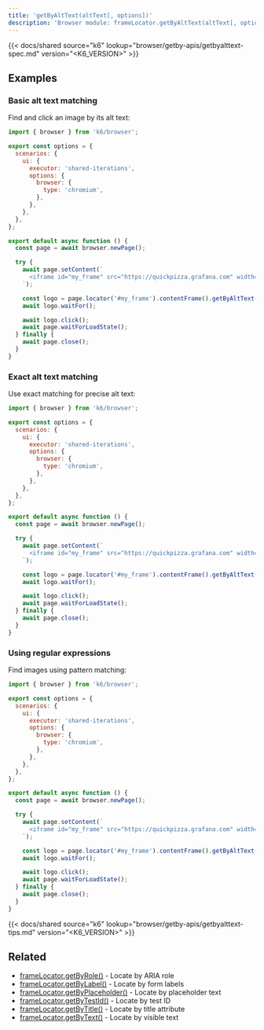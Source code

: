 ```yaml
---
title: 'getByAltText(altText[, options])'
description: 'Browser module: frameLocator.getByAltText(altText[, options]) method'
---
```


{{< docs/shared source="k6" lookup="browser/getby-apis/getbyalttext-spec.md" version="<K6_VERSION>" >}}

## Examples

### Basic alt text matching

Find and click an image by its alt text:

<!-- md-k6:skip -->

```javascript
import { browser } from 'k6/browser';

export const options = {
  scenarios: {
    ui: {
      executor: 'shared-iterations',
      options: {
        browser: {
          type: 'chromium',
        },
      },
    },
  },
};

export default async function () {
  const page = await browser.newPage();

  try {
    await page.setContent(`
      <iframe id="my_frame" src="https://quickpizza.grafana.com" width="50%" height="50%"></iframe>
    `);

    const logo = page.locator('#my_frame').contentFrame().getByAltText('LOGO');
    await logo.waitFor();

    await logo.click();
    await page.waitForLoadState();
  } finally {
    await page.close();
  }
}
```

### Exact alt text matching

Use exact matching for precise alt text:

<!-- md-k6:skip -->

```javascript
import { browser } from 'k6/browser';

export const options = {
  scenarios: {
    ui: {
      executor: 'shared-iterations',
      options: {
        browser: {
          type: 'chromium',
        },
      },
    },
  },
};

export default async function () {
  const page = await browser.newPage();

  try {
    await page.setContent(`
      <iframe id="my_frame" src="https://quickpizza.grafana.com" width="50%" height="50%"></iframe>
    `);

    const logo = page.locator('#my_frame').contentFrame().getByAltText('logo', { exact: true });
    await logo.waitFor();

    await logo.click();
    await page.waitForLoadState();
  } finally {
    await page.close();
  }
}
```

### Using regular expressions

Find images using pattern matching:

<!-- md-k6:skip -->

```javascript
import { browser } from 'k6/browser';

export const options = {
  scenarios: {
    ui: {
      executor: 'shared-iterations',
      options: {
        browser: {
          type: 'chromium',
        },
      },
    },
  },
};

export default async function () {
  const page = await browser.newPage();

  try {
    await page.setContent(`
      <iframe id="my_frame" src="https://quickpizza.grafana.com" width="50%" height="50%"></iframe>
    `);

    const logo = page.locator('#my_frame').contentFrame().getByAltText(/logo/s);
    await logo.waitFor();

    await logo.click();
    await page.waitForLoadState();
  } finally {
    await page.close();
  }
}
```

{{< docs/shared source="k6" lookup="browser/getby-apis/getbyalttext-tips.md" version="<K6_VERSION>" >}}

## Related

- [frameLocator.getByRole()](https://grafana.com/docs/k6/<K6_VERSION>/javascript-api/k6-browser/framelocator/getbyrole/) - Locate by ARIA role
- [frameLocator.getByLabel()](https://grafana.com/docs/k6/<K6_VERSION>/javascript-api/k6-browser/framelocator/getbylabel/) - Locate by form labels
- [frameLocator.getByPlaceholder()](https://grafana.com/docs/k6/<K6_VERSION>/javascript-api/k6-browser/framelocator/getbyplaceholder/) - Locate by placeholder text
- [frameLocator.getByTestId()](https://grafana.com/docs/k6/<K6_VERSION>/javascript-api/k6-browser/framelocator/getbytestid/) - Locate by test ID
- [frameLocator.getByTitle()](https://grafana.com/docs/k6/<K6_VERSION>/javascript-api/k6-browser/framelocator/getbytitle/) - Locate by title attribute
- [frameLocator.getByText()](https://grafana.com/docs/k6/<K6_VERSION>/javascript-api/k6-browser/framelocator/getbytext/) - Locate by visible text
